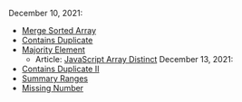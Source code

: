 December 10, 2021:
- [Merge Sorted Array](https://leetcode.com/problems/merge-sorted-array/)
- [Contains Duplicate](https://leetcode.com/problems/contains-duplicate/)
- [Majority Element](https://leetcode.com/problems/majority-element/)
    - Article: [JavaScript Array Distinct](https://codeburst.io/javascript-array-distinct-5edc93501dc4)
December 13, 2021:
- [Contains Duplicate II](https://leetcode.com/problems/contains-duplicate-ii/)
- [Summary Ranges](https://leetcode.com/problems/summary-ranges/)
- [Missing Number](https://leetcode.com/problems/missing-number/)